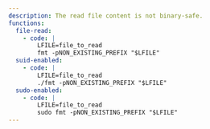 ```yaml
---
description: The read file content is not binary-safe.
functions:
  file-read:
    - code: |
        LFILE=file_to_read
        fmt -pNON_EXISTING_PREFIX "$LFILE"
  suid-enabled:
    - code: |
        LFILE=file_to_read
        ./fmt -pNON_EXISTING_PREFIX "$LFILE"
  sudo-enabled:
    - code: |
        LFILE=file_to_read
        sudo fmt -pNON_EXISTING_PREFIX "$LFILE"
---
```

